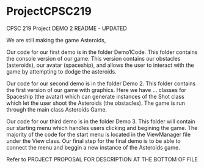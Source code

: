 # ProjectCPSC219
CPSC 219 Project
DEMO 2 README - UPDATED 


We are still making the game Asteroids,

Our code for our first demo is in the folder Demo1Code. This folder contains the console version of our game.
This version contains our obstacles (asteroids), our avatar (spaceship), and allows the user to interact with the game by attempting to dodge the asteroids.

Our code for our second demo is in the folder Demo 2. This folder contains the first version of our game with graphics. Here we have ... classes for Spaceship (the avatar) which can generate instances of the Shot class which let the user shoot the Asteroids (the obstacles). The game is run through the main class Asteroids Game.

Our code for our third demo is in the folder Demo 3. This folder will contain our starting menu which handles users clicking and begining the game. The majority of the code for the start menu is located in the ViewManager file under the View class. Our final step for the final demo is to be able to connect the menu and beggin a new instance of the Asteroids game. 



Refer to PROJECT PROPOSAL FOR DESCRIPTION AT THE BOTTOM OF FILE 
